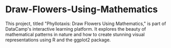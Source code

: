 # Draw-Flowers-Using-Mathematics
This project, titled "Phyllotaxis: Draw Flowers Using Mathematics," is part of DataCamp's interactive learning platform. It explores the beauty of mathematical patterns in nature and how to create stunning visual representations using R and the ggplot2 package.
